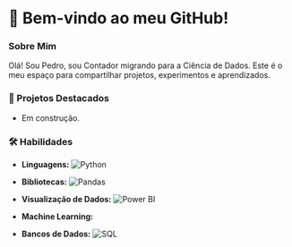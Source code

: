 # **👋 Bem-vindo ao meu GitHub!**

### Sobre Mim
Olá! Sou Pedro, sou Contador migrando para a Ciência de Dados. Este é o meu espaço para compartilhar projetos, experimentos e aprendizados.

### 🚀 Projetos Destacados
- Em construção.

### 🛠️ Habilidades
- **Linguagens:**
  ![Python](https://img.shields.io/badge/Python-3776AB?style=flat&logo=python&logoColor=white)
  
- **Bibliotecas:**
  ![Pandas](https://img.shields.io/badge/Pandas-150458?style=flat&logo=pandas&logoColor=white)
  
- **Visualização de Dados:**
  ![Power BI](https://img.shields.io/badge/Power_BI-F2C811?style=flat&logo=powerbi&logoColor=black)
  
- **Machine Learning:**
  
- **Bancos de Dados:**
  ![SQL](https://img.shields.io/badge/SQL-4169E1?style=flat&logo=sql&logoColor=white)
